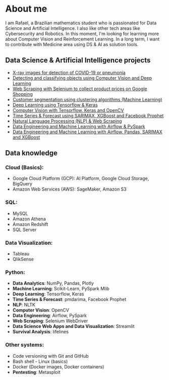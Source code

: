 # About me
I am Rafael, a Brazilian mathematics student who is passionated for Data Science and Artificial Intelligence. I also like other tech areas like Cybersecurity and Robotics. In this moment, I'm looking for learning more about Computer Vision and Reinforcement Learning. In a long term, I want to contribute with Medicine area using DS & AI as solution tools.

## Data Science & Artificial Intelligence projects
- [X-ray images for detection of COVID-19 or pneumonia](https://github.com/rafaelcoelho1409/Chest-X-Ray-COVID-19)
- [Detecting and classifying objects using Computer Vision and Deep Learning](https://github.com/rafaelcoelho1409/Computer_Vision_AI_1)
- [Web Scraping with Selenium to collect product prices on Google Shopping](https://github.com/rafaelcoelho1409/GoogleShoppingBot)
- [Customer segmentation using clustering algorithms (Machine Learning)](https://github.com/rafaelcoelho1409/CustomerSegmentation)
- [Deep Learning using Tensorflow & Keras](https://github.com/rafaelcoelho1409/DeepLearning)
- [Computer Vision with Tensorflow, Keras and OpenCV](https://github.com/rafaelcoelho1409/ComputerVision)
- [Time Series & Forecast using SARIMAX, XGBoost and Facebook Prophet](https://github.com/rafaelcoelho1409/TimeSeriesForecast)
- [Natural Language Processing (NLP) & Web Scraping](https://github.com/rafaelcoelho1409/NLP-WebScraping)
- [Data Engineering and Machine Learning with Airflow & PySpark](https://github.com/rafaelcoelho1409/DataEngineering)
- [Data Engineering and Machine Learning with Airflow, Pandas, SARIMAX and XGBoost](https://github.com/rafaelcoelho1409/DataEngineering2)

## Data knowledge
### Cloud (Basics):
- Google Cloud Platform (GCP): AI Platform, Google Cloud Storage, BigQuery
- Amazon Web Services (AWS): SageMaker, Amazon S3
### SQL: 
- MySQL
- Amazon Athena
- Amazon Redshift 
- SQL Server 
### Data Visualization: 
- Tableau
- QlikSense
### Python:
- **Data Analytics**: NumPy, Pandas, Plotly
- **Machine Learning**: Scikit-Learn, PySpark Mlib
- **Deep Learning**: Tensorflow, Keras
- **Time Series & Forecast**: pmdarima, Facebook Prophet
- **NLP**: NLTK
- **Computer Vision**: OpenCV
- **Data Engineering**: Airflow, PySpark
- **Web Scraping**: Selenium WebDriver
- **Data Science Web Apps and Data Visualization**: Streamlit
- **Survival Analysis**: lifelines
### Other systems:
- Code versioning with Git and GitHub
- Bash shell - Linux (basics)
- Docker (Docker images, Docker containers)
- **Pentesting**: Metasploit
